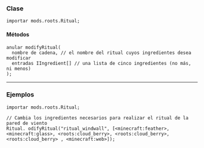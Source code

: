 ### Clase

```zenscript
importar mods.roots.Ritual;
```

#### Métodos

```zenscript
anular modifyRitual(
  nombre de cadena, // el nombre del ritual cuyos ingredientes desea modificar
  entradas IIngredient[] // una lista de cinco ingredientes (no más, ni menos)
);
```

* * *

### Ejemplos

```zenscript
importar mods.roots.Ritual;

// Cambia los ingredientes necesarios para realizar el ritual de la pared de viento
Ritual. odifyRitual("ritual_windwall", [<minecraft:feather>, <minecraft:glass>, <roots:cloud_berry>, <roots:cloud_berry>, <roots:cloud_berry> , <minecraft:web>]);
```